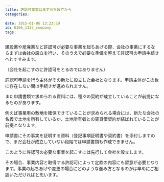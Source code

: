 ```yaml
---
title: 許認可事業はまず会社設立から
categories:
   
date: 2015-01-06 13:23:29
id: 0106_1323_company
tags:
---
```


建設業や産廃業など許認可が必要な事業を起ちあげる際、会社の事業にするならまずは会社の設立を行い、そのうえで必要な準備を整えて許認可の申請手続きへとすすみます。

（会社を起こすのに許認可をとるのではありません）

許認可申請を行う主体がその新たに設立した会社となります。申請主体がこの世に存在しない間は手続きが進められません。

また申請書類で求められる資料には、種々の契約が成立していることが前提になるものがあります。

例えば事業用の敷地を確保できていることが求められる場合には、新たな会社の名義で土地を所有しているか、土地所有者との賃貸借契約が結ばれていることが前提となります。

申請書にその事実を証明する資料（登記事項証明書や契約書）を添付しますので、まだ会社が成立していない段階では申請書類も作成できません。

このように許認可の必要な事業を起こすには先行して会社を設立します。

その場合、事業内容と取得する許認可によって定款の内容にも留意が必要となります。事業の起ちあげや変更の場合にどのような進み方となるのかは早めにご相談いただければと思います。